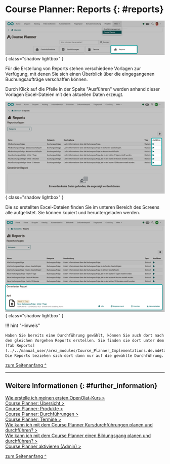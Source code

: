 # Course Planner: Reports {: #reports}

![course_planner_reports_v1_de.png](assets/course_planner_reports1_v1_de.png){ class="shadow lightbox" }  

Für die Erstellung von Reports stehen verschiedene Vorlagen zur Verfügung, mit denen Sie sich einen Überblick über die eingegangenen Buchungsaufträge verschaffen können. 

Durch Klick auf die Pfeile in der Spalte "Ausführen" werden anhand dieser Vorlagen Excel-Dateien mit den aktuellen Daten erzeugt.  

![course_planner_reports2_v1_de.png](assets/course_planner_reports2_v1_de.png){ class="shadow lightbox" }  

Die so erstellten Excel-Dateien finden Sie im unteren Bereich des Screens alle aufgelistet.
Sie können kopiert und heruntergeladen werden.

![course_planner_reports3_v1_de.png](assets/course_planner_reports3_v1_de.png){ class="shadow lightbox" } 


!!! hint "Hinweis"

    Haben Sie bereits eine Durchführung gewählt, können Sie auch dort nach dem gleichen Vorgehen Reports erstellen. Sie finden sie dort unter dem [Tab Reports](../../manual_user/area_modules/Course_Planner_Implementations.de.md#tab_reports). Die Reports beziehen sich dort dann nur auf die gewählte Durchführung.
    


[zum Seitenanfang ^](#reports)

---


## Weitere Informationen {: #further_information}

[Wie erstelle ich meinen ersten OpenOlat-Kurs >](../../manual_how-to/my_first_course/my_first_course.de.md)<br>
[Course Planner: Übersicht >](../../manual_user/area_modules/Course_Planner.de.md)<br>
[Course Planner: Produkte >](../../manual_user/area_modules/Course_Planner_Products.de.md)<br>
[Course Planner: Durchführungen >](../../manual_user/area_modules/Course_Planner_Implementations.de.md)<br>
[Course Planner: Termine >](../../manual_user/area_modules/Course_Planner_Events.de.md)<br>
[Wie kann ich mit dem Course Planner Kursdurchführungen planen und durchführen? >](../../manual_how-to/course_planner_courses/course_planner_courses.de.md)<br>
[Wie kann ich mit dem Course Planner einen Bildungsgang planen und durchführen? >](../../manual_how-to/course_planner_curriculum/course_planner_curriculum.de.md)<br>
[Course Planner aktivieren (Admin) >](../../manual_admin/administration/Modules_Course_Planner.de.md)<br>


[zum Seitenanfang ^](#reports)



